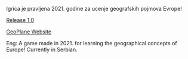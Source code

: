Igrica je pravljena 2021. godine za ucenje geografskih pojmova Evrope!

[Release 1.0](https://github.com/zzmilan/GeoPlane/releases/tag/Release)

[GeoPlane Website](https://geoplanegame.wordpress.com/)

Eng: A game made in 2021. for learning the geographical concepts of Europe!
Currently in Serbian.
